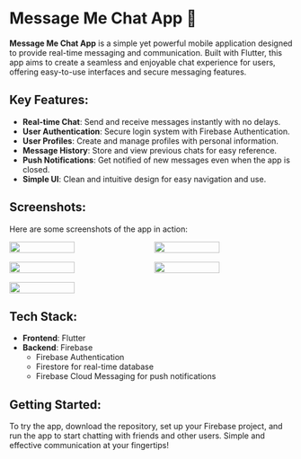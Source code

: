 # Message Me Chat App 💬

**Message Me Chat App** is a simple yet powerful mobile application designed to provide real-time messaging and communication. Built with Flutter, this app aims to create a seamless and enjoyable chat experience for users, offering easy-to-use interfaces and secure messaging features.

## Key Features:
- **Real-time Chat**: Send and receive messages instantly with no delays.
- **User Authentication**: Secure login system with Firebase Authentication.
- **User Profiles**: Create and manage profiles with personal information.
- **Message History**: Store and view previous chats for easy reference.
- **Push Notifications**: Get notified of new messages even when the app is closed.
- **Simple UI**: Clean and intuitive design for easy navigation and use.

## Screenshots:
Here are some screenshots of the app in action:

<div style="display: flex; flex-wrap: wrap; gap: 16px;">
  <img src="https://user-images.githubusercontent.com/115164036/200938609-4ca1b01d-44c4-4188-a613-1a09a00bb2b2.jpg" width="48%" />
  <img src="https://user-images.githubusercontent.com/115164036/200938656-7b247e68-95ee-43b5-95cf-2c03c3005ec1.jpg" width="48%" />
  <img src="https://user-images.githubusercontent.com/115164036/200938676-76c0aadc-ef28-4e67-b502-5e670028383f.jpg" width="48%" />
  <img src="https://user-images.githubusercontent.com/115164036/200938897-f0ff9b8e-3525-4f5b-8b56-242713bd04c9.jpg" width="48%" />
  <img src="https://user-images.githubusercontent.com/115164036/200938723-2eb18c63-0d36-4e48-b4d1-e4f9399a89a5.jpg" width="48%" />
</div>

## Tech Stack:
- **Frontend**: Flutter
- **Backend**: Firebase
  - Firebase Authentication
  - Firestore for real-time database
  - Firebase Cloud Messaging for push notifications

## Getting Started:
To try the app, download the repository, set up your Firebase project, and run the app to start chatting with friends and other users. Simple and effective communication at your fingertips!
